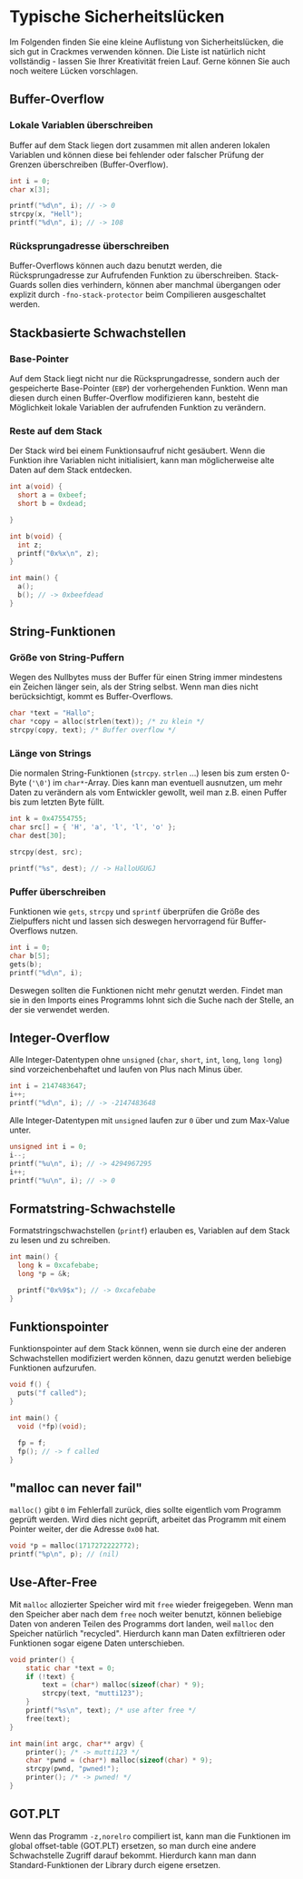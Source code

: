 # Typische Sicherheitslücken

Im Folgenden finden Sie eine kleine Auflistung von Sicherheitslücken, die sich gut in Crackmes verwenden können. Die Liste ist natürlich nicht vollständig - lassen Sie Ihrer Kreativität freien Lauf.
Gerne können Sie auch noch weitere Lücken vorschlagen.

## Buffer-Overflow

### Lokale Variablen überschreiben

Buffer auf dem Stack liegen dort zusammen mit allen anderen lokalen Variablen und können diese bei fehlender oder falscher Prüfung der Grenzen überschreiben (Buffer-Overflow).

```c
int i = 0;
char x[3];

printf("%d\n", i); // -> 0
strcpy(x, "Hell");
printf("%d\n", i); // -> 108
```

### Rücksprungadresse überschreiben

Buffer-Overflows können auch dazu benutzt werden, die Rücksprungadresse zur Aufrufenden Funktion zu überschreiben. Stack-Guards sollen dies verhindern, können aber manchmal übergangen oder explizit durch `-fno-stack-protector` beim Compilieren ausgeschaltet werden.


## Stackbasierte Schwachstellen

### Base-Pointer

Auf dem Stack liegt nicht nur die Rücksprungadresse, sondern auch der gespeicherte Base-Pointer (`EBP`) der vorhergehenden Funktion. Wenn man diesen durch einen Buffer-Overflow modifizieren kann, besteht die Möglichkeit lokale Variablen der aufrufenden Funktion zu verändern.

### Reste auf dem Stack

Der Stack wird bei einem Funktionsaufruf nicht gesäubert. Wenn die Funktion ihre Variablen nicht initialisiert, kann man möglicherweise alte Daten auf dem Stack entdecken.

```c
int a(void) {
  short a = 0xbeef;
  short b = 0xdead;

}

int b(void) {
  int z;
  printf("0x%x\n", z);
}

int main() {
  a();
  b(); // -> 0xbeefdead
}
```


## String-Funktionen

### Größe von String-Puffern

Wegen des Nullbytes muss der Buffer für einen String immer mindestens ein Zeichen länger sein, als der String selbst. Wenn man dies nicht berücksichtigt, kommt es Buffer-Overflows.

```c
char *text = "Hallo";
char *copy = alloc(strlen(text)); /* zu klein */
strcpy(copy, text); /* Buffer overflow */
```

### Länge von Strings

Die normalen String-Funktionen (`strcpy`. `strlen` ...) lesen bis zum ersten 0-Byte (`'\0'`) im `char*`-Array. Dies kann man eventuell ausnutzen, um mehr Daten zu verändern als vom Entwickler gewollt, weil man z.B. einen Puffer bis zum letzten Byte füllt.

```c
int k = 0x47554755;
char src[] = { 'H', 'a', 'l', 'l', 'o' };
char dest[30];

strcpy(dest, src);

printf("%s", dest); // -> HalloUGUGJ
```

### Puffer überschreiben

Funktionen wie `gets`, `strcpy` und `sprintf` überprüfen die Größe des Zielpuffers nicht und lassen sich deswegen hervorragend für Buffer-Overflows nutzen.

```c
int i = 0;
char b[5];
gets(b);
printf("%d\n", i);
```

Deswegen sollten die Funktionen nicht mehr genutzt werden. Findet man sie in den Imports eines Programms lohnt sich die Suche nach der Stelle, an der sie verwendet werden.

## Integer-Overflow

Alle Integer-Datentypen ohne `unsigned` (`char`, `short`, `int`, `long`, `long long`) sind vorzeichenbehaftet und laufen von Plus nach Minus über.

```c
int i = 2147483647;
i++;
printf("%d\n", i); // -> -2147483648
```

Alle Integer-Datentypen mit `unsigned` laufen zur `0` über und zum Max-Value unter.

```c
unsigned int i = 0;
i--;
printf("%u\n", i); // -> 4294967295
i++;
printf("%u\n", i); // -> 0
```

## Formatstring-Schwachstelle

Formatstringschwachstellen (`printf`) erlauben es, Variablen auf dem Stack zu lesen und zu schreiben.

```c
int main() {
  long k = 0xcafebabe;
  long *p = &k;

  printf("0x%9$x"); // -> 0xcafebabe
}
```

## Funktionspointer

Funktionspointer auf dem Stack können, wenn sie durch eine der anderen Schwachstellen modifiziert werden können, dazu genutzt werden beliebige Funktionen aufzurufen.

```c
void f() {
  puts("f called");
}

int main() {
  void (*fp)(void);

  fp = f;
  fp(); // -> f called
}
```


## "malloc can never fail"

`malloc()` gibt `0` im Fehlerfall zurück, dies sollte eigentlich vom Programm geprüft werden. Wird dies nicht geprüft, arbeitet das Programm mit einem Pointer weiter, der die Adresse `0x00` hat.

```c
void *p = malloc(1717272222772);
printf("%p\n", p); // (nil)
```

## Use-After-Free

Mit `malloc` allozierter Speicher wird mit `free` wieder freigegeben. Wenn man den Speicher aber nach dem `free` noch weiter benutzt, können beliebige Daten von anderen Teilen des Programms dort landen, weil `malloc` den Speicher natürlich "recycled". Hierdurch kann man Daten exfiltrieren oder Funktionen sogar eigene Daten unterschieben.

```c
void printer() {
    static char *text = 0;
    if (!text) {
        text = (char*) malloc(sizeof(char) * 9);
        strcpy(text, "mutti123");
    }
    printf("%s\n", text); /* use after free */
    free(text);
}

int main(int argc, char** argv) {
    printer(); /* -> mutti123 */
    char *pwnd = (char*) malloc(sizeof(char) * 9);
    strcpy(pwnd, "pwned!");
    printer(); /* -> pwned! */
}
```


## GOT.PLT

Wenn das Programm `-z,norelro` compiliert ist, kann man die Funktionen im global offset-table (GOT.PLT) ersetzen, so man durch eine andere Schwachstelle Zugriff darauf bekommt. Hierdurch kann man dann Standard-Funktionen der Library durch eigene ersetzen.
